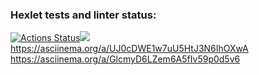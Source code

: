 ### Hexlet tests and linter status:
[![Actions Status](https://github.com/lialitoskaya/frontend-project-44/workflows/hexlet-check/badge.svg)](https://github.com/lialitoskaya/frontend-project-44/actions)<a href="https://codeclimate.com/github/lialitoskaya/frontend-project-44/maintainability"><img src="https://api.codeclimate.com/v1/badges/3afbe34f98a35ac53df7/maintainability" /></a>
https://asciinema.org/a/UJ0cDWE1w7uU5HtJ3N6IhOXwA
https://asciinema.org/a/GlcmyD6LZem6A5fIv59p0d5v6
